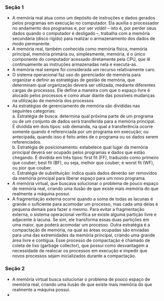 ### Seção 1
- A memória real atua como um depósito de instruções e dados gerados pelos programas em execução no computador. Ela auxilia o processador no andamento dos programas e, por ser volátil – isto é, por perder seus dados quando o computador é desligado –, trabalha com a memória secundária (disco rígido) para realizar o armazenamento dos dados de modo permanente.
- A memória real, também conhecida como memória física, memória principal, memória primária ou, simplesmente, memória, é o único componente do computador acessado diretamente pela CPU, que lê continuamente as instruções armazenadas nela e executa-as.
- A memória real sempre foi considerada um recurso relativamente caro.
- O sistema operacional faz uso do gerenciador de memória para organizar e definir as estratégias de gestão de memória, que determinam qual organização deverá ser utilizada, mediante diferentes cargas de processos. Ele define a maneira com que o espaço livre é alocado pelos processos e como atuar diante das possíveis mudanças na utilização de memória dos processos
- As estratégias de gerenciamento de memória são divididas nas seguintes categorias:<br>
a. Estratégia de busca: determina qual próxima parte de um programa ou de um conjunto de dados será transferida para a memória principal. É dividida em dois tipos: sob demanda, na qual a transferência ocorre somente quando é referenciada por um programa em execução; ou antecipada, quando isso é feito antes de o programa ou os dados serem referenciados.<br>
b. Estratégia de posicionamento: estabelece qual lugar da memória principal deverá ser ocupado pelos programas e dados que estão chegando. É dividida em três tipos: first fit (FF), traduzido como primeiro que couber; best fit (BF), ou seja, melhor que couber; e worst fit (WF), ou pior que couber.<br>
c. Estratégia de substituição: indica quais dados deverão ser removidos da memória principal para liberar espaço para um novo programa.
- A memória virtual, que buscava solucionar o problema de pouco espaço de memória real, criando uma ilusão de que existe mais memória do que realmente a máquina possui.
- A fragmentação externa ocorre quando a soma de todas as lacunas é grande o suficiente para acomodar um processo, mas cada uma delas é pequena demais para fazer o mesmo. Para evitar a fragmentação externa, o sistema operacional verifica se existe alguma partição livre e adjacente à lacuna. Se sim, ele transforma essas duas partições em uma maior, que poderá acomodar um processo. Outra estratégia é a compactação de memória, na qual as áreas ocupadas são enviadas para uma das extremidades da memória principal, criando uma grande área livre e contígua. Esse processo de compactação é chamado de coleta de lixo (garbage collector), que possui como desvantagem a necessidade de realocar os processos em execução e impedir que novos processos sejam inicializados durante a compactação.

### Seção 2
- A memória virtual busca solucionar o problema de pouco espaço de memória real, criando uma ilusão de que existe mais memória do que realmente a máquina possui.
- 